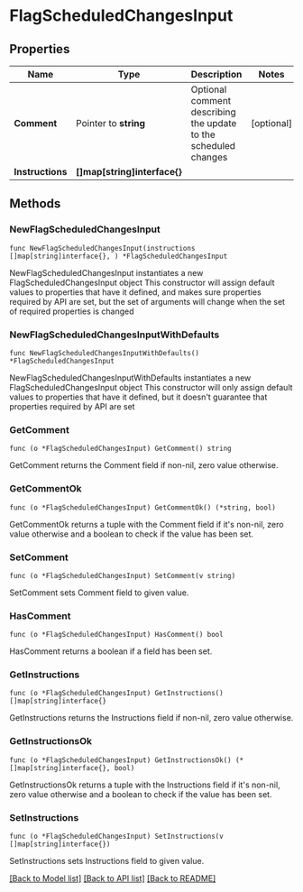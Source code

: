 # FlagScheduledChangesInput

## Properties

Name | Type | Description | Notes
------------ | ------------- | ------------- | -------------
**Comment** | Pointer to **string** | Optional comment describing the update to the scheduled changes | [optional] 
**Instructions** | **[]map[string]interface{}** |  | 

## Methods

### NewFlagScheduledChangesInput

`func NewFlagScheduledChangesInput(instructions []map[string]interface{}, ) *FlagScheduledChangesInput`

NewFlagScheduledChangesInput instantiates a new FlagScheduledChangesInput object
This constructor will assign default values to properties that have it defined,
and makes sure properties required by API are set, but the set of arguments
will change when the set of required properties is changed

### NewFlagScheduledChangesInputWithDefaults

`func NewFlagScheduledChangesInputWithDefaults() *FlagScheduledChangesInput`

NewFlagScheduledChangesInputWithDefaults instantiates a new FlagScheduledChangesInput object
This constructor will only assign default values to properties that have it defined,
but it doesn't guarantee that properties required by API are set

### GetComment

`func (o *FlagScheduledChangesInput) GetComment() string`

GetComment returns the Comment field if non-nil, zero value otherwise.

### GetCommentOk

`func (o *FlagScheduledChangesInput) GetCommentOk() (*string, bool)`

GetCommentOk returns a tuple with the Comment field if it's non-nil, zero value otherwise
and a boolean to check if the value has been set.

### SetComment

`func (o *FlagScheduledChangesInput) SetComment(v string)`

SetComment sets Comment field to given value.

### HasComment

`func (o *FlagScheduledChangesInput) HasComment() bool`

HasComment returns a boolean if a field has been set.

### GetInstructions

`func (o *FlagScheduledChangesInput) GetInstructions() []map[string]interface{}`

GetInstructions returns the Instructions field if non-nil, zero value otherwise.

### GetInstructionsOk

`func (o *FlagScheduledChangesInput) GetInstructionsOk() (*[]map[string]interface{}, bool)`

GetInstructionsOk returns a tuple with the Instructions field if it's non-nil, zero value otherwise
and a boolean to check if the value has been set.

### SetInstructions

`func (o *FlagScheduledChangesInput) SetInstructions(v []map[string]interface{})`

SetInstructions sets Instructions field to given value.



[[Back to Model list]](../README.md#documentation-for-models) [[Back to API list]](../README.md#documentation-for-api-endpoints) [[Back to README]](../README.md)



